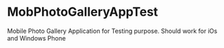 MobPhotoGalleryAppTest
======================

Mobile Photo Gallery Application for Testing purpose. Should work for iOs and Windows Phone
